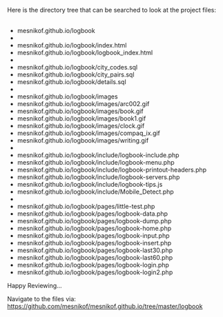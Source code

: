 Here is the directory tree that can be searched to look at the project files:<BR><BR>

* mesnikof.github.io/logbook<BR>
*
* mesnikof.github.io/logbook/index.html<BR>
* mesnikof.github.io/logbook/logbook_index.html<BR>
*
* mesnikof.github.io/logbook/city_codes.sql<BR>
* mesnikof.github.io/logbook/city_pairs.sql<BR>
* mesnikof.github.io/logbook/details.sql<BR>
*
* mesnikof.github.io/logbook/images<BR>
* mesnikof.github.io/logbook/images/arc002.gif<BR>
* mesnikof.github.io/logbook/images/book.gif<BR>
* mesnikof.github.io/logbook/images/book1.gif<BR>
* mesnikof.github.io/logbook/images/clock.gif<BR>
* mesnikof.github.io/logbook/images/compaq_ix.gif<BR>
* mesnikof.github.io/logbook/images/writing.gif<BR>
*
* mesnikof.github.io/logbook/include/logbook-include.php<BR>
* mesnikof.github.io/logbook/include/logbook-menu.php<BR>
* mesnikof.github.io/logbook/include/logbook-printout-headers.php<BR>
* mesnikof.github.io/logbook/include/logbook-servers.php<BR>
* mesnikof.github.io/logbook/include/logbook-tips.js<BR>
* mesnikof.github.io/logbook/include/Mobile_Detect.php<BR>
*
* mesnikof.github.io/logbook/pages/little-test.php<BR>
* mesnikof.github.io/logbook/pages/logbook-data.php<BR>
* mesnikof.github.io/logbook/pages/logbook-dump.php<BR>
* mesnikof.github.io/logbook/pages/logbook-home.php<BR>
* mesnikof.github.io/logbook/pages/logbook-input.php<BR>
* mesnikof.github.io/logbook/pages/logbook-insert.php<BR>
* mesnikof.github.io/logbook/pages/logbook-last30.php<BR>
* mesnikof.github.io/logbook/pages/logbook-last60.php<BR>
* mesnikof.github.io/logbook/pages/logbook-login.php<BR>
* mesnikof.github.io/logbook/pages/logbook-login2.php<BR>

Happy Reviewing...

Navigate to the files via: https://github.com/mesnikof/mesnikof.github.io/tree/master/logbook
